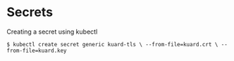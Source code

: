 # Secrets

Creating a secret using kubectl

`$ kubectl create secret generic kuard-tls \
  --from-file=kuard.crt \
  --from-file=kuard.key`